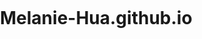 # Melanie-Hua.github.io
<!DOCTYPE html>
<html lang="en">
<head>
    <meta charset="UTF-8">
    <title>START BOOTSTRAP</title>
    <link rel="stylesheet" href="https://cdnjs.cloudflare.com/ajax/libs/font-awesome/6.4.0/css/all.min.css" integrity="sha512-iecdLmaskl7CVkqkXNQ/ZH/XLlvWZOJyj7Yy7tcenmpD1ypASozpmT/E0iPtmFIB46ZmdtAc9eNBvH0H/ZpiBw==" crossorigin="anonymous" referrerpolicy="no-referrer" />
    <style>
        body {
            margin: 0;
            padding: 0;
        }

        .fa-star {
            font-size: 30px;
            margin: 0 10px;

        }

        hr {
            display: inline-block;
            width: 100px;
            height: 5px;
            border-radius: 5px;
            background-color: white;
            border: none;
        }

        #navbar {
            position: fixed;
            font-size: 16px;
            background-color: #2C3E50;
            color: white;
            width: 100%;
            padding-top: 7px;
            padding-bottom: 7px;
            padding-left: 6.25%;
        }

        #navbar p {
            font-family: sans-serif;
            font-size: 20px;
            font-weight: 600;

        }

        #navbar button {
            background-color: #1abc9c;
            width: 84.7px;
            height: 42.4px;
            color: white;
            border-radius: 8px;
            float: right;
            margin-top: -52px;
            margin-right: 12.5%;
            border: none;
        }

        #header {
            padding-top: 207px;
            background-color: #1abc9c;
            width: 100%;
            margin: 0;
            text-align: center;
            color: white;

        }

        #header p {
            text-align: center;
            color: white;
            background-color: #1abc9c;
            padding-bottom: 96px;
            font-family: sans-serif;
            font-size: 20px;
        }

        #header img {
            width: 240px;
            background-color: #1abc9c;


        }

        #header h1 {
            margin-top: 48px;
            display: block;
            font-size: 40px;
            font-family: sans-serif;
        }

        #separator {
            display: block;
            margin: 24px;
        }

        #separator hr {
            background-color: white;

        }

        #portfolio h2 {
            color: #2C3E50;
            text-align: center;
            font-family: sans-serif;
            font-size: 35px;
            margin: 20px 0px 24px;
            padding-top: 96px;
        }


        #portfolio h2 icon hr {
            background-color: #2C3E50;

        }

        #portfolio icon {
            display: block;
            margin-top: 24px;
        }

        #portfolio picture {
            display: inline-block;
            /*
                        margin: 40px;
*/
            margin-bottom: 70px;
            text-align: center;

        }

        #portfolio picture img {
            /*     width: 47.3%;*/
            border-radius: 4%;
            /*
            margin-bottom: 20px;
*/
            margin: 7px;
            height: 220px;
            margin-top: 30px;
            transition: 0.01s;

        }

        #portfolio picture img:hover {
            /*
           filter: opacity(50%)
*/
            filter: opacity(50%)
        }

        #about {
            background-color: #1ABC9C;
            padding: 96px;
        }

        #about #text {
            margin: 12px;
            color: white;
        }

        #about h2 {
            color: white;
            text-align: center;
            font-family: sans-serif;
            font-size: 35px;
            margin: 20px 0px 24px;
            background-color: #1ABC9C;
        }

        #about #icon {
            text-align: center;
            color: white;
            margin-top: 20px;
            margin-bottom: 24px;
        }

        #about #text p {
            text-align: center;
            float: none;
            font-family: sans-serif;
            margin: 16px;
            font-size: 20px;
        }

        #about #button {
            text-align: center;
            margin-top: 24px;
        }

        #about #button button {
            height: 65.2px;
            width: 237.1px;
            border-radius: 8px;
            border: solid white;
            background-color: #1ABC9C;
            color: white;
            font-size: 20px;
            transition: 0.2s;

        }

        #about #button button i {
            margin-right: 6px;
        }

        #about #button button:hover {
            background-color: white;
            color: black
        }

        #contact {
            padding: 96px;
            color: #2C3E50;
        }

        #contact h1 {
            text-align: center;
            font-family: sans-serif;
            font-size: 36px;

        }

        #contact #icon hr {
            background-color: #2C3E50;
        }

        #contact #icon {
            text-align: center;
        }

        #contact #input {

            padding: 12px;
        }

        #contact #input input {
            font-size: 24px;
            width: 100%;
            border-top: none;
            border-left: none;
            border-right: none;
            padding-top: 40px;
            padding-bottom: 27px;
            border-bottom: solid 1px #ced4da;
        }


        #contact button {
            background-color: #1abc9c;
            color: white;
            border: none;
            width: 90px;
            height: 60px;
            border-radius: 8px;
            font-size: 16px;
            margin-left: 12px;
        }

        #footer {
            background-color: #2c3e50;
            color: white;
            padding: 80px;
            text-align: center;

        }

        #footer h4 {
            font-family: sans-serif;
            margin-bottom: 24px;
            font-size: 24px;
        }

        #footer p {
            font-family: sans-serif;
            font-size: 20px;
        }

        #footer i {
            border: solid white 1px;
            border-radius: 50%;
            width: 52px;
            height: 38px;
            margin: 4px;
            padding-top: 14px;
            font-size: 24px;
            transition: 0.2s;
        }

        #footer i:hover {
            background-color: white;
            color: black;
        }

        #footer u {
            color: #1abc9c;
        }

        #footer u:hover {
            filter: opacity(70%);
        }

        #footer #part1,
        #footer #part2 {
            margin-bottom: 48px;
        }

        #copyright {
            color: white;
            background-color: #1a252f;
            text-align: center;
            font-size: 14px;
            padding: 24px;
            font-family: sans-serif;
        }
    </style>
</head>

<body>

    <div id="navbar">
        <p>START BOOTSTRAP</p> <button>MENU</button>
    </div>

    <section id="header">

        <img src="https://startbootstrap.github.io/startbootstrap-freelancer/assets/img/avataaars.svg" alt="">
        <h1>START BOOTSTRAP</h1>
        <div id=separator>
            <hr>
            <i class="fa-solid fa-star"></i>
            <hr>
        </div>
        <p>
            Graphic Artist - Web Designer - Illustrator
        </p>
    </section>

    <section id=portfolio>
        <h2>PORTFOLIO
            <icon>
                <hr>
                <i class="fa-solid fa-star"></i>
                <hr>
            </icon>
        </h2>
        <picture>
            <img src="https://startbootstrap.github.io/startbootstrap-freelancer/assets/img/portfolio/cabin.png
" alt="">
            <img src="https://startbootstrap.github.io/startbootstrap-freelancer/assets/img/portfolio/cake.png" alt="">
            <img src="https://startbootstrap.github.io/startbootstrap-freelancer/assets/img/portfolio/circus.png" alt="">
            <img src="https://startbootstrap.github.io/startbootstrap-freelancer/assets/img/portfolio/game.png
" alt="">
            <img src="https://startbootstrap.github.io/startbootstrap-freelancer/assets/img/portfolio/safe.png" alt="">
            <img src="https://startbootstrap.github.io/startbootstrap-freelancer/assets/img/portfolio/submarine.png" alt="">
        </picture>
    </section>

    <section id=about>

        <h2>ABOUT</h2>

        <div id="icon">
            <hr>
            <i class="fa-solid fa-star"></i>
            <hr>
        </div>
        <section id="text">
            <p>Freelancer is a free bootstrap theme created by Start Bootstrap. The download includes the complete source files including HTML, CSS, and JavaScript as well as optional SASS stylesheets for easy customization.</p>
            <p>You can create your own custom avatar for the masthead, change the icon in the dividers, and add your email address to the contact form to make it fully functional!</p>
        </section>


        <div id="button">
            <button>
                <i class="fa-solid fa-download"></i> Free Download!
            </button>

        </div>

    </section>


    <section id="contact">

        <h1>CONTACT ME</h1>
        <div id="icon">
            <hr>
            <i class="fa-solid fa-star"></i>
            <hr>
        </div>

        <div id="input">
            <input type="Name" placeholder="Full Name">
            <input type="Email" placeholder="Email address">
            <input type="Phone" placeholder="Phone number">
            <input type="msg" placeholder="Message">
        </div>


        <button>
            Send
        </button>
    </section>

    <section id="footer">
        <div id="part1">
            <h4>LOCATION</h4>

            <p>2215 John Daniel Drive Clarc, MO 65243</p>

        </div>

        <div id="part2">
            <h4>AROUND THE WEB</h4>

            <div id="icon">
                <i class="fa-brands fa-facebook-f"></i>
                <i class="fa-brands fa-twitter"></i>
                <i class="fa-brands fa-linkedin-in"></i>
                <i class="fa-brands fa-dribbble"></i>
            </div>

        </div>


        <div id="part3">
            <h4>ABOUT FREELANCER</h4>


            <p>Freelance is a free to use, MIT licensed Bootstrap theme created by <u>Start Bootstrap</u>.</p>
        </div>

    </section>

    <div id="copyright">
        Copyright © 华晟杉 / Melanie Sheng Shan Hua
    </div>

</body></html>



